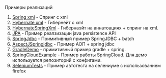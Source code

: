 Примеры реализаций

1. <a href = "https://github.com/Dilitand1/Examples/tree/master/SpringXml">Spring xml</a> - Спринг с xml
2. <a href = "https://github.com/Dilitand1/Examples/tree/master/HybernateXml">Hybernate xml</a> - Гибернейт с xml
3. <a href = "https://github.com/Dilitand1/Examples/tree/master/HybernateSpringXml">HybernateSpringXml</a> - Гибернаэйт на аннатоациях + спринг на xml.
4. <a href = "https://github.com/Dilitand1/Examples/tree/master/JPA">JPA</a> - Пример реалзизации java persistence API
5. <a href = "https://github.com/Dilitand1/Examples/tree/master/SpringJdbc">SpringJdbc</a> - Примитивный пример SpringJDBC + batch
6. <a href = "https://github.com/Dilitand1/Examples/tree/master/AspectJSpringjdbc">AspectJSpringjdbc</a> - Пример АОП + spring jdbc
7. <a href = "https://github.com/Dilitand1/Examples/tree/master/GradleDemo">GradleDemo</a> - примитивный пример gradle + spring.
8. <a href = "https://github.com/Dilitand1/Examples/tree/master/SpringCloudExample">SpringCloudExample</a> - Пример работы SpringCloud. Для демо используется репозиторий с конфигами.
9. <a href = "https://github.com/Dilitand1/Examples/tree/master/SeleniumTests">SeleniumTests</a> - Пример автотеста на селениуме с использованием firefox
